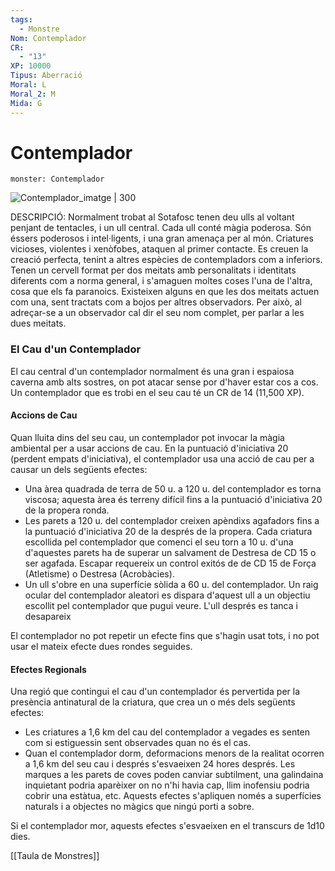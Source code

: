 ```yaml
---
tags:
  - Monstre
Nom: Contemplador
CR:
  - "13"
XP: 10000
Tipus: Aberració
Moral: L
Moral_2: M
Mida: G
---
```

# Contemplador

```statblock
monster: Contemplador
```

![Contemplador_imatge | 300](https://i.pinimg.com/564x/80/25/93/80259381142e981c2be44c4c23bcbf87.jpg)

DESCRIPCIÓ: 
Normalment trobat al Sotafosc tenen deu ulls al voltant penjant de tentacles, i un ull central. Cada ull conté màgia poderosa. Són éssers poderosos i intel·ligents, i una gran amenaça per al món. Criatures vicioses, violentes i xenòfobes, ataquen al primer contacte. Es creuen la creació perfecta, tenint a altres espècies de contempladors com a inferiors. Tenen un cervell format per dos meitats amb personalitats i identitats diferents com a norma general, i s'amaguen moltes coses l'una de l'altra, cosa que els fa paranoics. Existeixen alguns en que les dos meitats actuen com una, sent tractats com a bojos per altres observadors. Per això, al adreçar-se a un observador cal dir el seu nom complet, per parlar a les dues meitats. 
### El Cau d'un Contemplador

El cau central d'un contemplador normalment és una gran i espaiosa caverna amb alts sostres, on pot atacar sense por d'haver estar cos a cos. Un contemplador que es trobi en el seu cau té un CR de 14 (11,500 XP).
#### Accions de Cau

Quan lluita dins del seu cau, un contemplador pot invocar la màgia ambiental per a usar accions de cau. En la puntuació d'iniciativa 20 (perdent empats d'iniciativa), el contemplador usa una acció de cau per a causar un dels següents efectes:

- Una àrea quadrada de terra de 50 u. a 120 u. del contemplador es torna viscosa; aquesta àrea és terreny difícil fins a la puntuació d'iniciativa 20 de la propera ronda.
- Les parets a 120 u. del contemplador creixen apèndixs agafadors fins a la puntuació d'iniciativa 20 de la després de la propera. Cada criatura escollida pel contemplador que comenci el seu torn a 10 u. d'una d'aquestes parets ha de superar un salvament de Destresa de CD 15 o ser agafada. Escapar requereix un control exitós de de CD 15 de Força (Atletisme) o Destresa (Acrobàcies).
- Un ull s'obre en una superfície sòlida a 60 u. del contemplador. Un raig ocular del contemplador aleatori es dispara d'aquest ull a un objectiu escollit pel contemplador que pugui veure. L'ull després es tanca i desapareix

El contemplador no pot repetir un efecte fins que s'hagin usat tots, i no pot usar el mateix efecte dues rondes seguides.
#### Efectes Regionals

Una regió que contingui el cau d'un contemplador és pervertida per la presència antinatural de la criatura, que crea un o més dels següents efectes:

- Les criatures a 1,6 km del cau del contemplador a vegades es senten com si estiguessin sent observades quan no és el cas.
- Quan el contemplador dorm, deformacions menors de la realitat ocorren a 1,6 km del seu cau i després s'esvaeixen 24 hores després. Les marques a les parets de coves poden canviar subtilment, una galindaina inquietant podria aparèixer on no n'hi havia cap, llim inofensiu podria cobrir una estàtua, etc. Aquests efectes s'apliquen només a superfícies naturals i a objectes no màgics que ningú porti a sobre.

Si el contemplador mor, aquests efectes s'esvaeixen en el transcurs de 1d10 dies.

[[Taula de Monstres]]

